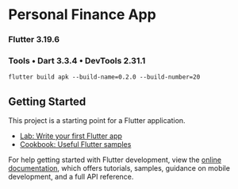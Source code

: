 # Personal Finance App

### Flutter 3.19.6
### Tools • Dart 3.3.4 • DevTools 2.31.1
```command
flutter build apk --build-name=0.2.0 --build-number=20
```

## Getting Started
This project is a starting point for a Flutter application.
- [Lab: Write your first Flutter app](https://docs.flutter.dev/get-started/codelab)
- [Cookbook: Useful Flutter samples](https://docs.flutter.dev/cookbook)

For help getting started with Flutter development, view the
[online documentation](https://docs.flutter.dev/), which offers tutorials,
samples, guidance on mobile development, and a full API reference.


